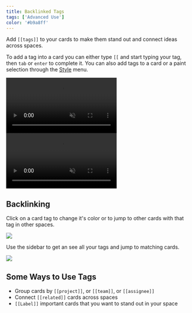```yaml
---
title: Backlinked Tags
tags: ['Advanced Use']
color: '#b9a8ff'
---
```


Add `[[tags]]` to your cards to make them stand out and connect ideas across spaces.

To add a tag into a card you can either type `[[` and start typing your tag, then `tab` or `enter` to complete it. You can also add tags to a card or a paint selection through the [Style](/posts/styling-cards/) menu.

<video class="wide" autoplay loop muted playsinline>
  <source src="https://files.kinopio.club/card-tags.mp4">
</video>

<video class="" autoplay loop muted playsinline>
  <source src="https://files.kinopio.club/tag-picker-style-action.mp4">
</video>

## Backlinking

Click on a card tag to change it's color or to jump to other cards with that tag in other spaces.

![](/assets/posts/tag-details.png)

Use the sidebar to get an see all your tags and jump to matching cards.

![](/assets/posts/tag-sidebar.png)


## Some Ways to Use Tags

- Group cards by `[[project]]`, or `[[team]]`, or `[[assignee]]`
- Connect `[[related]]` cards across spaces
- `[[Label]]` important cards that you want to stand out in your space
